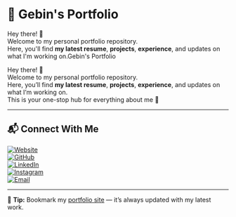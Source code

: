 <!-- Portfolio update - 2024 -->
# 💼 Gebin's Portfolio

Hey there! 👋  
Welcome to my personal portfolio repository.  
Here, you'll find **my latest resume**, **projects**, **experience**, and updates on what I'm working on.Gebin's Portfolio

Hey there! 👋  
Welcome to my personal portfolio repository.  
Here, you’ll find **my latest resume**, **projects**, **experience**, and updates on what I’m working on.  
This is your one-stop hub for everything about me 🚀  

---

## 📬 Connect With Me

[![Website](https://img.shields.io/badge/Website-000000?style=for-the-badge&logo=About.me&logoColor=white)](https://gebin.net)  
[![GitHub](https://img.shields.io/badge/GitHub-181717?style=for-the-badge&logo=github&logoColor=white)](https://github.com/G381N)  
[![LinkedIn](https://img.shields.io/badge/LinkedIn-0077B5?style=for-the-badge&logo=linkedin&logoColor=white)](https://www.linkedin.com/in/gebingeorge/)  
[![Instagram](https://img.shields.io/badge/Instagram-E4405F?style=for-the-badge&logo=instagram&logoColor=white)](https://www.instagram.com/bikeswithgebin/)  
[![Email](https://img.shields.io/badge/Email-D14836?style=for-the-badge&logo=gmail&logoColor=white)](mailto:gebin.official@gmail.com)  

---

📢 **Tip:** Bookmark my [portfolio site](https://gebin.net) — it’s always updated with my latest work.
